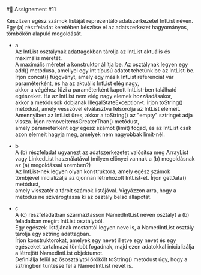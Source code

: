 #📓 Assignement #11

Készítsen egész számok listáját reprezentáló adatszerkezetet IntList néven.  
Egy (a) részfeladat keretében készítse el az adatszerkezet hagyományos, tömbökön alapuló megoldását.  
  
- a  
Az IntList osztálynak adattagokban tárolja az IntList aktuális és maximális méretét.  
A maximális méretet a konstruktor állítja be. Az osztálynak legyen egy add() metódusa, amellyel egy int típusú adatot tehetünk be az IntList-be.  
Írjon concat() függvényt, amely egy másik IntList referenciát vár paraméterként, és ha az aktuális IntList elég nagy,  
akkor a végéhez fűzi a paraméterként kapott IntList-ben található egészeket. Ha az IntList nem elég nagy elemek hozzáadásakor,  
akkor a metódusok dobjanak IllegalStateException-t. Írjon toString() metódust, amely vesszővel elválasztva felsorolja az IntList elemeit.  
Amennyiben az IntList üres, akkor a toString() az "empty" sztringet adja vissza. Írjon removeItemsGreaterThan() metódust,  
amely paraméterként egy egész számot (limit) fogad, és az IntList csak azon elemeit hagyja meg, amelyek nem nagyobbak limit-nél.  
  
- b  
A (b) részfeladat ugyanezt az adatszerkezetet valósítsa meg ArrayList vagy LinkedList használatával (milyen előnyei vannak a (b) megoldásnak az (a) megoldással szemben?)  
Az IntList-nek legyen olyan konstruktora, amely egész számok tömbjével inicializálja az újonnan létrehozott IntList-et. Írjon getData() metódust,  
amely visszatér a tárolt számok listájával. Vigyázzon arra, hogy a metódus ne szivárogtassa ki az osztály belső állapotát.  
  
- c  
A (c) részfeladatban származtasson NamedIntList néven osztályt a (b) feladatban megírt IntList osztályból.  
Egy egészek listájának mostantól legyen neve is, a NamedIntList osztály tárolja egy sztring adattagban.  
Írjon konstruktorokat, amelyek egy nevet illetve egy nevet és egy egészeket tartalmazó tömböt fogadnak, majd ezen adatokkal inicializálja a létrejött NamedIntList objektumot.  
Definiálja felül az ősosztálytól örökölt toString() metódust úgy, hogy a sztringben tüntesse fel a NamedIntList nevét is.  
